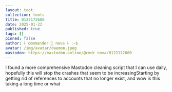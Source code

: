 ```yaml
---
layout: toot
collection: toots
title: 0122172600
date: 2025-01-22
published: true
tags: []
pinned: false
author: ⸸ commander ░ nova ⸸ :~$
avatar: /img/avatar/daemon.jpeg
mastodon: https://mastodon.online/@cmdr_nova/0122172600
---
```


I found a more comprehensive Mastodon cleaning script that I can use daily, hopefully this will stop the crashes that seem to be increasingStarting by getting rid of references to accounts that no longer exist, and wow is this taking a long time or what

